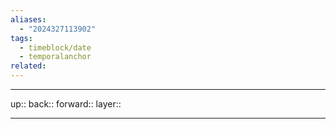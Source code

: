 ```yaml
---
aliases:
  - "2024327113902"
tags:
  - timeblock/date
  - temporalanchor
related:
---
```




***

up:: 
back:: 
forward:: 
layer:: 

***

